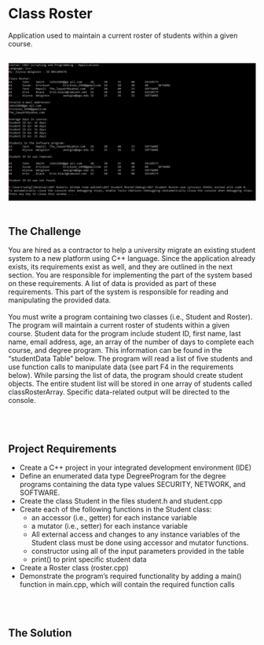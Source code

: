 # Class Roster
Application used to maintain a current roster of students within a given course.
<br><br>

<img src="Output.PNG" alt="Output"><br><br>

<h2>The Challenge</h2>
  <p>You are hired as a contractor to help a university migrate an existing student system to a new platform using C++ language. Since the application already exists, its requirements exist as well, and they are outlined in the next section. You are responsible for implementing the part of the system based on these requirements. A list of data is provided as part of these requirements. This part of the system is responsible for reading and manipulating the provided data.
<br><br>
You must write a program containing two classes (i.e., Student and Roster). The program will maintain a current roster of students within a given course. Student data for the program include student ID, first name, last name, email address, age, an array of the number of days to complete each course, and degree program. This information can be found in the “studentData Table” below. The program will read a list of five students and use function calls to manipulate data (see part F4 in the requirements below). While parsing the list of data, the program should create student objects. The entire student list will be stored in one array of students called classRosterArray. Specific data-related output will be directed to the console.</p>
<br><br>


<h2>Project Requirements</h2>
<ul>
  <li>Create a C++ project in your integrated development environment (IDE)</li>
  <li>Define an enumerated data type DegreeProgram for the degree programs containing the data type values SECURITY, NETWORK, and SOFTWARE.</li>
  <li>Create the class Student in the files student.h and student.cpp</li>
  <li>Create each of the following functions in the Student class:
    <ul class="square">
      <li>an accessor (i.e., getter) for each instance variable</li>
      <li>a mutator (i.e., setter) for each instance variable</li>
      <li>All external access and changes to any instance variables of the Student class must be done using accessor and mutator functions.</li>
      <li>constructor using all of the input parameters provided in the table</li>
      <li>print() to print specific student data</li>
    </ul>
  <li>Create a Roster class (roster.cpp)</li>
  <li>Demonstrate the program’s required functionality by adding a main() function in main.cpp, which will contain the required function calls</li>
</ul>
<br><br>


<h2>The Solution</h2>
<ul>
  </li></li>
</ul>
